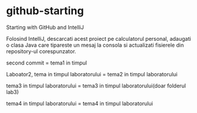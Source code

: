 # github-starting
Starting with GitHub and IntelliJ

Folosind IntelliJ, descarcati acest proiect pe calculatorul personal, adaugati o clasa  Java care tipareste un mesaj la consola si actualizati fisierele din repository-ul corespunzator.

second commit = tema1 in timpul 

Laboator2, tema in timpul laboratorului = tema2 in timpul laboratorului

tema3 in timpul laboratorului = tema3 in timpul laboratorului(doar folderul lab3)

tema4 in timpul laboratorului = tema4 in timpul laboratorului
